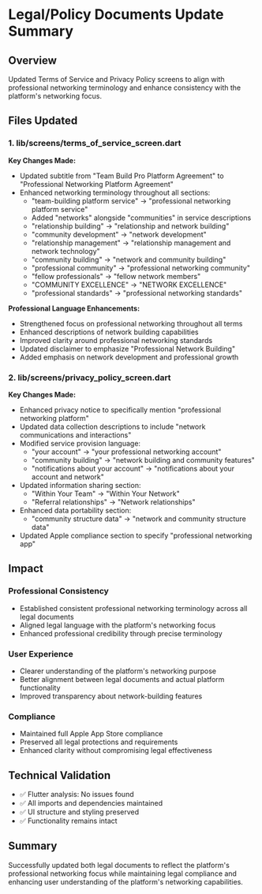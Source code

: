 # Legal/Policy Documents Update Summary

## Overview
Updated Terms of Service and Privacy Policy screens to align with professional networking terminology and enhance consistency with the platform's networking focus.

## Files Updated

### 1. lib/screens/terms_of_service_screen.dart
**Key Changes Made:**
- Updated subtitle from "Team Build Pro Platform Agreement" to "Professional Networking Platform Agreement"
- Enhanced networking terminology throughout all sections:
  - "team-building platform service" → "professional networking platform service"
  - Added "networks" alongside "communities" in service descriptions
  - "relationship building" → "relationship and network building"
  - "community development" → "network development"
  - "relationship management" → "relationship management and network technology"
  - "community building" → "network and community building"
  - "professional community" → "professional networking community"
  - "fellow professionals" → "fellow network members"
  - "COMMUNITY EXCELLENCE" → "NETWORK EXCELLENCE"
  - "professional standards" → "professional networking standards"

**Professional Language Enhancements:**
- Strengthened focus on professional networking throughout all terms
- Enhanced descriptions of network building capabilities
- Improved clarity around professional networking standards
- Updated disclaimer to emphasize "Professional Network Building"
- Added emphasis on network development and professional growth

### 2. lib/screens/privacy_policy_screen.dart
**Key Changes Made:**
- Enhanced privacy notice to specifically mention "professional networking platform"
- Updated data collection descriptions to include "network communications and interactions"
- Modified service provision language:
  - "your account" → "your professional networking account"
  - "community building" → "network building and community features"
  - "notifications about your account" → "notifications about your account and network"
- Updated information sharing section:
  - "Within Your Team" → "Within Your Network"
  - "Referral relationships" → "Network relationships"
- Enhanced data portability section:
  - "community structure data" → "network and community structure data"
- Updated Apple compliance section to specify "professional networking app"

## Impact

### Professional Consistency
- Established consistent professional networking terminology across all legal documents
- Aligned legal language with the platform's networking focus
- Enhanced professional credibility through precise terminology

### User Experience
- Clearer understanding of the platform's networking purpose
- Better alignment between legal documents and actual platform functionality
- Improved transparency about network-building features

### Compliance
- Maintained full Apple App Store compliance
- Preserved all legal protections and requirements
- Enhanced clarity without compromising legal effectiveness

## Technical Validation
- ✅ Flutter analysis: No issues found
- ✅ All imports and dependencies maintained
- ✅ UI structure and styling preserved
- ✅ Functionality remains intact

## Summary
Successfully updated both legal documents to reflect the platform's professional networking focus while maintaining legal compliance and enhancing user understanding of the platform's networking capabilities.
